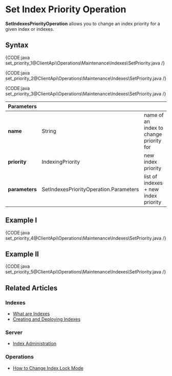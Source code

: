 # Set Index Priority Operation

**SetIndexesPriorityOperation**  allows you to change an index priority for a given index or indexes.

## Syntax

{CODE:java set_priority_1@ClientApi\Operations\Maintenance\Indexes\SetPriority.java /}

{CODE:java set_priority_2@ClientApi\Operations\Maintenance\Indexes\SetPriority.java /}

{CODE:java set_priority_3@ClientApi\Operations\Maintenance\Indexes\SetPriority.java /}

| Parameters | | |
| ------------- | ------------- | ----- |
| **name** | String | name of an index to change priority for |
| **priority** | IndexingPriority | new index priority |
| **parameters** | SetIndexesPriorityOperation.Parameters | list of indexes + new index priority |

## Example I

{CODE:java set_priority_4@ClientApi\Operations\Maintenance\Indexes\SetPriority.java /}

## Example II

{CODE:java set_priority_5@ClientApi\Operations\Maintenance\Indexes\SetPriority.java /}

## Related Articles

### Indexes

- [What are Indexes](../../../../indexes/what-are-indexes)
- [Creating and Deploying Indexes](../../../../indexes/creating-and-deploying)

### Server

- [Index Administration](../../../../server/administration/index-administration)

### Operations

- [How to Change Index Lock Mode](../../../../client-api/operations/maintenance/indexes/set-index-lock)
